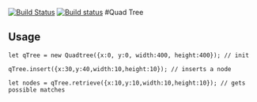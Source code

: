 [![Build Status](https://travis-ci.org/spatney/quadtree.svg?branch=master)](https://travis-ci.org/Microsoft/PowerBI-visuals-tools)
[![Build status](https://ci.appveyor.com/api/projects/status/rxq7sipm1knv6o0p?svg=true)](https://ci.appveyor.com/project/spatney/powerbi-visuals-tools)
#Quad Tree

## Usage

```
let qTree = new Quadtree({x:0, y:0, width:400, height:400}); // init

qTree.insert({x:30,y:40,width:10,height:10}); // inserts a node

let nodes = qTree.retrieve({x:10,y:10,width:10,height:10}); // gets possible matches
```
